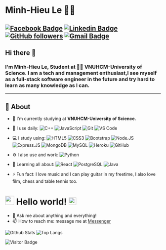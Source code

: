 # Minh-Hieu Le 👨‍💻

[![Facebook Badge](https://img.shields.io/badge/-Lê_Minh_Hiếu-blue?style=flat-square&logo=Facebook&logoColor=white&link=https://www.facebook.com/hieulm2k/)](https://www.facebook.com/hieulm2k/)
[![Linkedin Badge](https://img.shields.io/badge/-Hiếu_Lê-blue?style=flat-square&logo=Linkedin&logoColor=white&link=https://www.linkedin.com/in/hieulm2k/)](https://www.linkedin.com/in/hieulm2k/)
[![GitHub followers](https://img.shields.io/github/followers/hieulm2k?label=Follow&style=social)](https://github.com/hieulm2k/?tab=follow)
[![Gmail Badge](https://img.shields.io/badge/-leminhhieust@gmail.com-c14438?style=flat-square&logo=Gmail&logoColor=white&link=mailto:leminhhieust@gmail.com)](mailto:leminhhieust@gmail.com)
---

## Hi there 👋

### I'm Minh-Hieu Le, Student at 👨‍💻 VNUHCM-University of Science. I am a tech and management enthusiast,I see myself as a full-stack software engineer in the future and try hard to learn as many knowledge as I can.
-------
  
## 🧐 About

- 🏢 I'm currently studying at **VNUHCM-University of Science.**
- 🚀 I use daily:
  ![C++](https://img.shields.io/badge/-C++-00599C?style=plastic&logo=c)
  ![JavaScript](https://img.shields.io/badge/-JavaScript-black?style=plastic&logo=javascript)
  ![Git](https://img.shields.io/badge/-Git-black?style=plastic&logo=git)
  ![VS Code](https://img.shields.io/badge/-VS%20Code-007ACC?style=plastic&logo=visual-studio-code)
- 💻 I study using:
  ![HTML5](https://img.shields.io/badge/-HTML5-E34F26?style=plastic&logo=html5&logoColor=white)
  ![CSS3](https://img.shields.io/badge/-CSS3-1572B6?style=plastic&logo=css3)
  ![Bootstrap](https://img.shields.io/badge/-Bootstrap-563D7C?style=plastic&logo=bootstrap)
  ![Node.JS](https://img.shields.io/badge/-Node.JS-black?style=plastic&logo=Node.js)
  ![Express.JS](https://img.shields.io/badge/-Express.JS-c7b198?style=plastic&logo=Express.JS) 
  ![MongoDB](https://img.shields.io/badge/-MongoDB-black?style=plastic&logo=mongodb)
  ![MySQL](https://img.shields.io/badge/-MySQL-black?style=flat-square&logo=mysql)
  ![Heroku](https://img.shields.io/badge/-Heroku-430098?style=flat-square&logo=heroku)
  ![GitHub](https://img.shields.io/badge/-GitHub-181717?style=plastic&logo=github)
- ⚙️ I also use and work: ![Python](https://img.shields.io/badge/-Python-black?style=flat-square&logo=Python)
  
- 🌱 Learning all about:
  ![React](https://img.shields.io/badge/-React-3b2e5a?style=plastic&logo=react)
  ![PostgreSQL](https://img.shields.io/badge/-PostgreSQL-336791?style=plastic&logo=postgresql)
  ![Java](https://img.shields.io/badge/-java-3f4441?style=plastic&logo=java)
- ⚡️ Fun fact: I love music and I can play guitar in my freetime, I also love film, chess and table tennis too.

# <img src="https://github.com/TheDudeThatCode/TheDudeThatCode/blob/master/Assets/Hi.gif" width="29px"> Hello world!&nbsp;<img src="https://github.com/TheDudeThatCode/TheDudeThatCode/blob/master/Assets/Earth.gif" width="24px">

- 💬 Ask me about anything and everything!
- 📫 How to reach me: message me at [Messenger](https://www.facebook.com/messages/t/hieulm2k)

![Github Stats](https://github-readme-stats.vercel.app/api?username=hieulm2k&count_private=true&show_icons=true&include_all_commits=true)
![Top Langs](https://github-readme-stats.vercel.app/api/top-langs/?username=hieulm2k&hide=TeX&layout=compact)

![Visitor Badge](https://visitor-badge.laobi.icu/badge?page_id=hieulm2k.hieulm2k)
